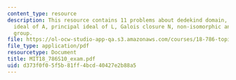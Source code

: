 ```yaml
---
content_type: resource
description: This resource contains 11 problems about dedekind domain, and a a non-zero
  ideal of A, principal ideal of L, Galois closure N, non-isomorphic and the symmetric
  group.
file: https://ol-ocw-studio-app-qa.s3.amazonaws.com/courses/18-786-topics-in-algebraic-number-theory-spring-2010/d373f0f05f5b81ff4bcd40427e2b88a5_MIT18_786S10_exam.pdf
file_type: application/pdf
resourcetype: Document
title: MIT18_786S10_exam.pdf
uid: d373f0f0-5f5b-81ff-4bcd-40427e2b88a5
---
```

